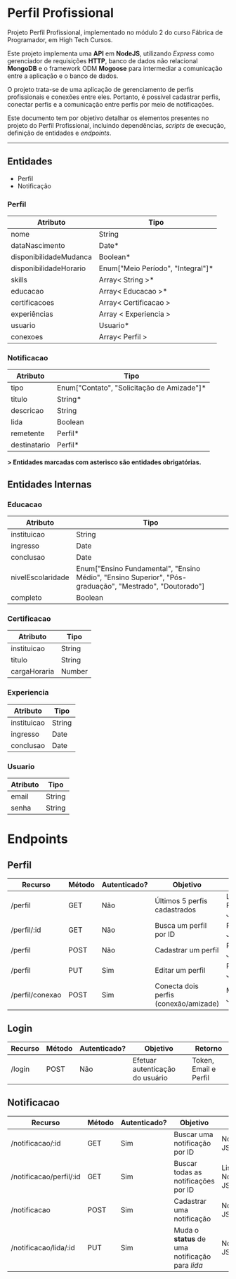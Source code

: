 # Perfil Profissional

Projeto Perfil Profissional, implementado no módulo 2 do curso Fábrica de Programador, em High Tech Cursos.

Este projeto implementa uma **API** em **NodeJS**, utilizando *Express* como gerenciador de requisições **HTTP**, banco de dados não relacional **MongoDB** e o framework ODM **Mogoose** para intermediar a comunicação entre a aplicação e o banco de dados.

O projeto trata-se de uma aplicação de gerenciamento de perfis profissionais e conexões entre eles.  Portanto, é possível cadastrar perfis, conectar perfis e a comunicação entre perfis por meio de notificações.

Este documento tem por objetivo detalhar os elementos presentes no projeto do Perfil Profissional, incluindo dependências, *scripts* de execução, definição de entidades e *endpoints*.

---

## Entidades

- Perfil
- Notificação
  
### Perfil
Atributo | Tipo
---------|-----------
nome | String
dataNascimento| Date*
disponibilidadeMudanca| Boolean*
disponibilidadeHorario| Enum["Meio Período", "Integral"]*
skills | Array< String >*
educacao | Array< Educacao >*
certificacoes | Array< Certificacao >
experiências | Array < Experiencia >
usuario | Usuario*
conexoes | Array< Perfil >

### Notificacao
Atributo | Tipo
---------|-----------
tipo|Enum["Contato", "Solicitação de Amizade"]*
titulo|String*
descricao|String
lida|Boolean
remetente|Perfil*
destinatario|Perfil*

**> Entidades marcadas com asterisco são entidades obrigatórias.**

## Entidades Internas

### Educacao
Atributo | Tipo
---------|-----------
instituicao|String
ingresso|Date
conclusao|Date
nivelEscolaridade|Enum["Ensino Fundamental", "Ensino Médio", "Ensino Superior", "Pós-graduação", "Mestrado", "Doutorado"]
completo|Boolean

### Certificacao
Atributo | Tipo
---------|-----------
instituicao|String
titulo|String
cargaHoraria|Number

### Experiencia
Atributo | Tipo
---------|-----------
instituicao|String
ingresso|Date
conclusao|Date

### Usuario
Atributo | Tipo
---------|-----------
email|String
senha|String

# Endpoints

## Perfil
Recurso | Método | Autenticado? | Objetivo | Retorno
--------|--------|--------------|----------|--------
/perfil| GET| Não | Últimos 5 perfis cadastrados | Lista de Perfis JSON
/perfil/:id| GET | Não | Busca um perfil por ID | Perfil JSON
/perfil| POST | Não | Cadastrar um perfil| Perfil JSON
/perfil| PUT | Sim | Editar um perfil | Perfil JSON
/perfil/conexao| POST | Sim | Conecta dois perfis (conexão/amizade)| Mensagem JSON

## Login
Recurso | Método | Autenticado? | Objetivo | Retorno
--------|--------|--------------|----------|--------
/login| POST| Não | Efetuar autenticação do usuário | Token, Email e Perfil

## Notificacao
Recurso | Método | Autenticado? | Objetivo | Retorno
--------|--------|--------------|----------|--------
/notificacao/:id| GET| Sim | Buscar uma notificação por ID | Notificação JSON
/notificacao/perfil/:id| GET| Sim | Buscar todas as notificações por ID | Lista de Notificações JSON
/notificacao| POST| Sim | Cadastrar uma notificação | Notificação JSON
/notificacao/lida/:id| PUT| Sim | Muda o **status** de uma notificação para *lida*| Notificação JSON
